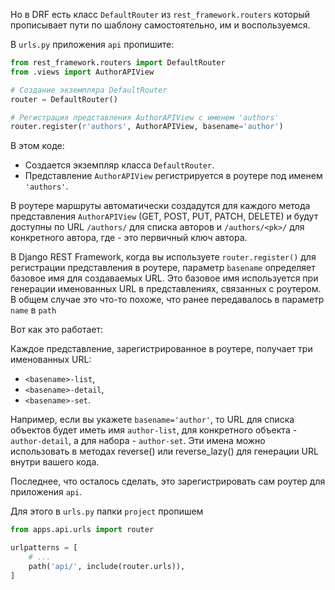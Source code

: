 

Но в DRF есть класс `DefaultRouter` из `rest_framework.routers` который прописывает пути по шаблону самостоятельно, им и воспользуемся.

В `urls.py` приложения `api` пропишите:

```python
from rest_framework.routers import DefaultRouter
from .views import AuthorAPIView

# Создание экземпляра DefaultRouter
router = DefaultRouter()

# Регистрация представления AuthorAPIView с именем 'authors'
router.register(r'authors', AuthorAPIView, basename='author')
```

В этом коде:

* Создается экземпляр класса `DefaultRouter`.
* Представление `AuthorAPIView` регистрируется в роутере под именем `'authors'`.

В роутере маршруты автоматически создадутся для каждого метода представления `AuthorAPIView` (GET, POST, PUT, PATCH, DELETE) 
и будут доступны по URL `/authors/` для списка авторов и `/authors/<pk>/` для конкретного автора, где <pk> - это первичный ключ автора.

В Django REST Framework, когда вы используете `router.register()` для регистрации представления в роутере, 
параметр `basename` определяет базовое имя для создаваемых URL. Это базовое имя используется при генерации именованных URL в представлениях, связанных с роутером.
В общем случае это что-то похоже, что ранее передавалось в параметр `name` в `path`

Вот как это работает:

Каждое представление, зарегистрированное в роутере, получает три именованных URL: 
* `<basename>-list`, 
* `<basename>-detail`, 
* `<basename>-set`. 

Например, если вы укажете `basename='author'`, то URL для списка объектов будет иметь имя `author-list`, для конкретного объекта - `author-detail`, а для набора - `author-set`.
Эти имена можно использовать в методах reverse() или reverse_lazy() для генерации URL внутри вашего кода.

Последнее, что осталось сделать, это зарегистрировать сам роутер для приложения `api`.

Для этого в `urls.py` папки `project` пропишем

```python
from apps.api.urls import router

urlpatterns = [
    # ...
    path('api/', include(router.urls)), 
]
```